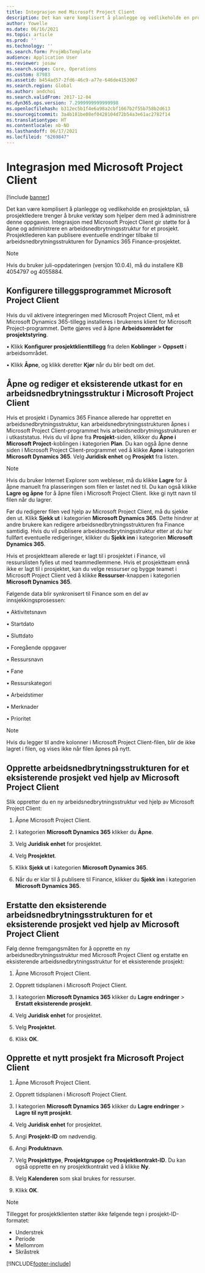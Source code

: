 ```yaml
---
title: Integrasjon med Microsoft Project Client
description: Det kan være komplisert å planlegge og vedlikeholde en prosjektplan, så prosjektledere trenger å bruke verktøy som hjelper dem med å administrere denne oppgaven. Integrasjon med Microsoft Project Client gir støtte for å åpne og administrere en arbeidsnedbrytningsstruktur for et prosjekt.
author: Yowelle
ms.date: 06/16/2021
ms.topic: article
ms.prod: ''
ms.technology: ''
ms.search.form: ProjWbsTemplate
audience: Application User
ms.reviewer: josaw
ms.search.scope: Core, Operations
ms.custom: 87983
ms.assetid: b454ad57-2fd6-46c9-a77e-646de4153067
ms.search.region: Global
ms.author: andchoi
ms.search.validFrom: 2017-12-04
ms.dyn365.ops.version: 7.2999999999999998
ms.openlocfilehash: b312ec5b1f4e6a98a2cbf1667b2f55b758b2d613
ms.sourcegitcommit: 3a4b181be08ef0428104d72b54a3e61ac2782f14
ms.translationtype: HT
ms.contentlocale: nb-NO
ms.lasthandoff: 06/17/2021
ms.locfileid: "6269847"
---
```

# <a name="microsoft-project-client-integration"></a>Integrasjon med Microsoft Project Client

[!include [banner](../includes/banner.md)]

Det kan være komplisert å planlegge og vedlikeholde en prosjektplan, så prosjektledere trenger å bruke verktøy som hjelper dem med å administrere denne oppgaven. Integrasjon med Microsoft Project Client gir støtte for å åpne og administrere en arbeidsnedbrytningsstruktur for et prosjekt. Prosjektlederen kan publisere eventuelle endringer tilbake til arbeidsnedbrytningsstrukturen for Dynamics 365 Finance-prosjektet.

> [!NOTE]
> Hvis du bruker juli-oppdateringen (versjon 10.0.4), må du installere KB 4054797 og 4055884.

## <a name="configure-the-microsoft-project-client-add-in"></a>Konfigurere tilleggsprogrammet Microsoft Project Client
Hvis du vil aktivere integreringen med Microsoft Project Client, må et Microsoft Dynamics 365-tillegg installeres i brukerens klient for Microsoft Project-programmet. Dette gjøres ved å åpne **Arbeidsområdet for prosjektstyring**.

•   Klikk **Konfigurer prosjektklienttillegg** fra delen **Koblinger** > **Oppsett** i arbeidsområdet.

•   Klikk **Åpne**, og klikk deretter **Kjør** når du blir bedt om det.

## <a name="open-and-edit-an-existing-draft-work-breakdown-structure-in-microsoft-project-client"></a>Åpne og rediger et eksisterende utkast for en arbeidsnedbrytningsstruktur i Microsoft Project Client
Hvis et prosjekt i Dynamics 365 Finance allerede har opprettet en arbeidsnedbrytningsstruktur, kan arbeidsnedbrytningsstrukturen åpnes i Microsoft Project Client-programmet hvis arbeidsnedbrytningsstrukturen er i utkaststatus. Hvis du vil åpne fra **Prosjekt**-siden, klikker du **Åpne i Microsoft Project**-koblingen i kategorien **Plan**. Du kan også åpne denne siden i Microsoft Project Client-programmet ved å klikke **Åpne** i kategorien **Microsoft Dynamics 365**. Velg **Juridisk enhet** og **Prosjekt** fra listen.

> [!NOTE]
> Hvis du bruker Internet Explorer som webleser, må du klikke **Lagre** for å åpne manuelt fra plasseringen som filen er lastet ned til. Du kan også klikke **Lagre og åpne** for å åpne filen i Microsoft Project Client. Ikke gi nytt navn til filen når du lagrer.

Før du redigerer filen ved hjelp av Microsoft Project Client, må du sjekke den ut. Klikk **Sjekk ut** i kategorien **Microsoft Dynamics 365**. Dette hindrer at andre brukere kan redigere arbeidsnedbrytningsstrukturen fra Finance samtidig. Hvis du vil publisere arbeidsnedbrytningsstruktur etter at du har fullført eventuelle redigeringer, klikker du **Sjekk inn** i kategorien **Microsoft Dynamics 365**.

Hvis et prosjektteam allerede er lagt til i prosjektet i Finance, vil ressurslisten fylles ut med teammedlemmene. Hvis et prosjektteam ennå ikke er lagt til i prosjektet, kan du velge ressurser og bygge teamet i Microsoft Project Client ved å klikke **Ressurser**-knappen i kategorien **Microsoft Dynamics 365**. 

Følgende data blir synkronisert til Finance som en del av innsjekkingsprosessen:

•   Aktivitetsnavn

•   Startdato

•   Sluttdato

•   Foregående oppgaver

•   Ressursnavn

•   Fane

•   Ressurskategori

•   Arbeidstimer

•   Merknader

•   Prioritet

> [!NOTE]
> Hvis du legger til andre kolonner i Microsoft Project Client-filen, blir de ikke lagret i filen, og vises ikke når filen åpnes på nytt.

## <a name="create-the-work-breakdown-structure-for-an-existing-project-using-microsoft-project-client"></a>Opprette arbeidsnedbrytningsstrukturen for et eksisterende prosjekt ved hjelp av Microsoft Project Client
Slik oppretter du en ny arbeidsnedbrytningsstruktur ved hjelp av Microsoft Project Client:


1.  Åpne Microsoft Project Client.

2.  I kategorien **Microsoft Dynamics 365** klikker du **Åpne**.

3.  Velg **Juridisk enhet** for prosjektet.

4.  Velg **Prosjektet**.

5.  Klikk **Sjekk ut** i kategorien **Microsoft Dynamics 365**.

6.  Når du er klar til å publisere til Finance, klikker du **Sjekk inn** i kategorien **Microsoft Dynamics 365**.

## <a name="replace-the-existing-work-breakdown-structure-for-an-existing-project-using-microsoft-project-client"></a>Erstatte den eksisterende arbeidsnedbrytningsstrukturen for et eksisterende prosjekt ved hjelp av Microsoft Project Client
Følg denne fremgangsmåten for å opprette en ny arbeidsnedbrytningsstruktur med Microsoft Project Client og erstatte en eksisterende arbeidsnedbrytningsstruktur for et eksisterende prosjekt:

1.  Åpne Microsoft Project Client.

2.  Opprett tidsplanen i Microsoft Project Client.

3.  I kategorien **Microsoft Dynamics 365** klikker du **Lagre endringer** > **Erstatt eksisterende prosjekt**.

4.  Velg **Juridisk enhet** for prosjektet.

5.  Velg **Prosjektet**.

6.  Klikk **OK**.

## <a name="create-a-new-project-from-within-microsoft-project-client"></a>Opprette et nytt prosjekt fra Microsoft Project Client


1.  Åpne Microsoft Project Client.

2.  Opprett tidsplanen i Microsoft Project Client.

3.  I kategorien **Microsoft Dynamics 365** klikker du **Lagre endringer** > **Lagre til nytt prosjekt**.

4.  Velg **Juridisk enhet** for prosjektet.

5.  Angi **Prosjekt-ID** om nødvendig.

6.  Angi **Produktnavn**.

7.  Velg **Prosjekttype**, **Prosjektgruppe** og **Prosjektkontrakt-ID**. Du kan også opprette en ny prosjektkontrakt ved å klikke **Ny**.

8.  Velg **Kalenderen** som skal brukes for ressurser.

11. Klikk **OK**.

> [!NOTE]
> Tillegget for prosjektklienten støtter ikke følgende tegn i prosjekt-ID-formatet:
> 
>   - Understrek
>   - Periode
>   - Mellomrom
>   - Skråstrek

[!INCLUDE[footer-include](../includes/footer-banner.md)]
